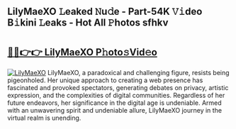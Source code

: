 ## LilyMaeXO 𝙻eaked 𝙽u𝚍e - Part-54K 𝚅𝚒deo B𝚒kini 𝙻eaks - Hot All 𝙿hotos sfhkv

# <h2><a href="http://ld2oxim.urlbe.top/?page=LilyMaeXO">🔗🔗👉👉 LilyMaeXO P𝚑oto𝚜Vid𝚎o</a></h2>

[![LilyMaeXO](https://i.imgur.com/eBuTRDB.gif)](http://ld2oxim.urlbe.top/?page=LilyMaeXO)
LilyMaeXO, a paradoxical and challenging figure, resists being pigeonholed. Her unique approach to creating a web presence has fascinated and provoked spectators, generating debates on privacy, artistic expression, and the complexities of digital communities. Regardless of her future endeavors, her significance in the digital age is undeniable. Armed with an unwavering spirit and undeniable allure, LilyMaeXO journey in the virtual realm is unending.
